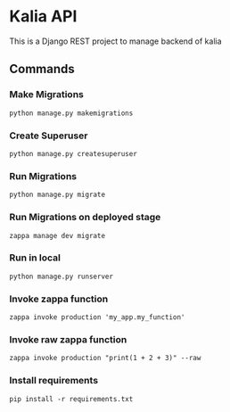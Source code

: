 # Kalia API
This is a Django REST project to manage backend of kalia

## Commands
### Make Migrations
```
python manage.py makemigrations
```

### Create Superuser
```
python manage.py createsuperuser
```

### Run Migrations
```
python manage.py migrate
```

### Run Migrations on deployed stage
```
zappa manage dev migrate
```

### Run in local
```
python manage.py runserver
```

### Invoke zappa function
```
zappa invoke production 'my_app.my_function'
```

### Invoke raw zappa function
```
zappa invoke production "print(1 + 2 + 3)" --raw
```

### Install requirements
```
pip install -r requirements.txt
```